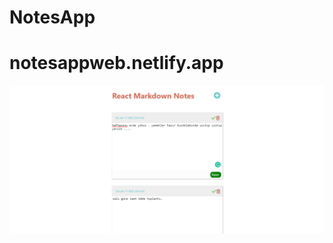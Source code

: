 # NotesApp

# notesappweb.netlify.app

![alt text](https://github.com/kadirkara22/NotesApp/blob/main/assets/img/notes1.PNG)
